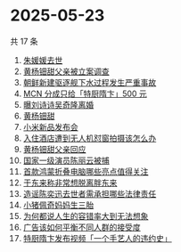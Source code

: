 # 2025-05-23

共 17 条

<!-- BEGIN -->
<!-- 最后更新时间 Fri May 23 2025 06:19:52 GMT+0800 (China Standard Time) -->

1. [朱媛媛去世](https://www.zhihu.com/search?q=%E6%9C%B1%E5%AA%9B%E5%AA%9B%E5%8E%BB%E4%B8%96)
1. [黄杨钿甜父亲被立案调查](https://www.zhihu.com/search?q=%E9%BB%84%E6%9D%A8%E9%92%BF%E7%94%9C%E7%88%B6%E4%BA%B2%E8%A2%AB%E7%AB%8B%E6%A1%88%E8%B0%83%E6%9F%A5)
1. [朝鲜新建驱逐舰下水过程发生严重事故](https://www.zhihu.com/search?q=%E6%9C%9D%E9%B2%9C%E6%96%B0%E5%BB%BA%E9%A9%B1%E9%80%90%E8%88%B0%E4%B8%8B%E6%B0%B4%E8%BF%87%E7%A8%8B%E5%8F%91%E7%94%9F%E4%B8%A5%E9%87%8D%E4%BA%8B%E6%95%85)
1. [MCN 分成只给「特厨隋卞」500 元](https://www.zhihu.com/search?q=MCN%20%E5%88%86%E6%88%90%E5%8F%AA%E7%BB%99%E3%80%8C%E7%89%B9%E5%8E%A8%E9%9A%8B%E5%8D%9E%E3%80%8D500%20%E5%85%83)
1. [曝刘诗诗吴奇隆离婚](https://www.zhihu.com/search?q=%E6%9B%9D%E5%88%98%E8%AF%97%E8%AF%97%E5%90%B4%E5%A5%87%E9%9A%86%E7%A6%BB%E5%A9%9A)
1. [黄杨钿甜](https://www.zhihu.com/search?q=%E9%BB%84%E6%9D%A8%E9%92%BF%E7%94%9C)
1. [小米新品发布会](https://www.zhihu.com/search?q=%E5%B0%8F%E7%B1%B3%E6%96%B0%E5%93%81%E5%8F%91%E5%B8%83%E4%BC%9A)
1. [入住酒店遭到无人机怼窗拍摄该怎么办](https://www.zhihu.com/search?q=%E5%85%A5%E4%BD%8F%E9%85%92%E5%BA%97%E9%81%AD%E5%88%B0%E6%97%A0%E4%BA%BA%E6%9C%BA%E6%80%BC%E7%AA%97%E6%8B%8D%E6%91%84%E8%AF%A5%E6%80%8E%E4%B9%88%E5%8A%9E)
1. [黄杨钿甜父亲回应](https://www.zhihu.com/search?q=%E9%BB%84%E6%9D%A8%E9%92%BF%E7%94%9C%E7%88%B6%E4%BA%B2%E5%9B%9E%E5%BA%94)
1. [国家一级演员陈丽云被捕](https://www.zhihu.com/search?q=%E5%9B%BD%E5%AE%B6%E4%B8%80%E7%BA%A7%E6%BC%94%E5%91%98%E9%99%88%E4%B8%BD%E4%BA%91%E8%A2%AB%E6%8D%95)
1. [首款鸿蒙折叠电脑哪些亮点值得关注](https://www.zhihu.com/search?q=%E9%A6%96%E6%AC%BE%E9%B8%BF%E8%92%99%E6%8A%98%E5%8F%A0%E7%94%B5%E8%84%91%E5%93%AA%E4%BA%9B%E4%BA%AE%E7%82%B9%E5%80%BC%E5%BE%97%E5%85%B3%E6%B3%A8)
1. [于东来称非常想脱离胖东来](https://www.zhihu.com/search?q=%E4%BA%8E%E4%B8%9C%E6%9D%A5%E7%A7%B0%E9%9D%9E%E5%B8%B8%E6%83%B3%E8%84%B1%E7%A6%BB%E8%83%96%E4%B8%9C%E6%9D%A5)
1. [造谣陈奕迅去世者需承担哪些法律责任](https://www.zhihu.com/search?q=%E9%80%A0%E8%B0%A3%E9%99%88%E5%A5%95%E8%BF%85%E5%8E%BB%E4%B8%96%E8%80%85%E9%9C%80%E6%89%BF%E6%8B%85%E5%93%AA%E4%BA%9B%E6%B3%95%E5%BE%8B%E8%B4%A3%E4%BB%BB)
1. [小猪佩奇妈妈生三胎](https://www.zhihu.com/search?q=%E5%B0%8F%E7%8C%AA%E4%BD%A9%E5%A5%87%E5%A6%88%E5%A6%88%E7%94%9F%E4%B8%89%E8%83%8E)
1. [为何都说人生的容错率大到无法想象](https://www.zhihu.com/search?q=%E4%B8%BA%E4%BD%95%E9%83%BD%E8%AF%B4%E4%BA%BA%E7%94%9F%E7%9A%84%E5%AE%B9%E9%94%99%E7%8E%87%E5%A4%A7%E5%88%B0%E6%97%A0%E6%B3%95%E6%83%B3%E8%B1%A1)
1. [广告该如何平衡不同人群的接受度](https://www.zhihu.com/search?q=%E5%B9%BF%E5%91%8A%E8%AF%A5%E5%A6%82%E4%BD%95%E5%B9%B3%E8%A1%A1%E4%B8%8D%E5%90%8C%E4%BA%BA%E7%BE%A4%E7%9A%84%E6%8E%A5%E5%8F%97%E5%BA%A6)
1. [特厨隋卞发布视频「一个手艺人的违约史」](https://www.zhihu.com/search?q=%E7%89%B9%E5%8E%A8%E9%9A%8B%E5%8D%9E%E5%8F%91%E5%B8%83%E8%A7%86%E9%A2%91%E3%80%8C%E4%B8%80%E4%B8%AA%E6%89%8B%E8%89%BA%E4%BA%BA%E7%9A%84%E8%BF%9D%E7%BA%A6%E5%8F%B2%E3%80%8D)

<!-- END -->
